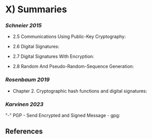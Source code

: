 # X) Summaries
### *Schneier 2015*

- 2.5 Communications Using Public-Key Cryptography:

- 2.6 Digital Signatures:

- 2.7 Digital Signatures With Encryption:

- 2.8 Random And Pseudo-Random-Sequence Generation:

### *Rosenbaum 2019*

- Chapter 2. Cryptographic hash functions and digital signatures:

### *Karvinen 2023* 

"-"  PGP - Send Encrypted and Signed Message - gpg: 


## References


